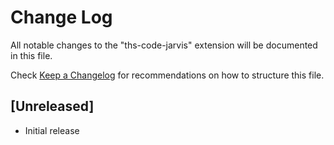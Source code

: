 # Change Log

All notable changes to the "ths-code-jarvis" extension will be documented in this file.

Check [Keep a Changelog](http://keepachangelog.com/) for recommendations on how to structure this file.

## [Unreleased]

- Initial release